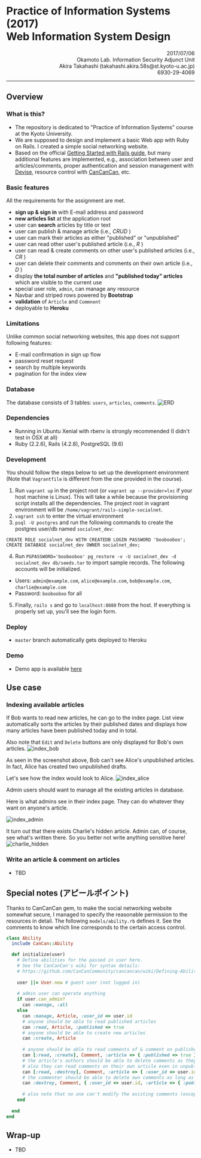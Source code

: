 # Practice of Information Systems (2017)  <br> Web Information System Design 

<p style="text-align: right;">
2017/07/06
<br>
Okamoto Lab. Information Security Adjunct Unit
<br>
Akira Takahashi (takahashi.akira.58s@st.kyoto-u.ac.jp)
<br>
6930-29-4069
</p>

----
## Overview
### What is this?
- The repository is dedicated to "Practice of Information Systems" course at the Kyoto University.
- We are supposed to design and implement a basic Web app with Ruby on Rails. I created a simple social networking website.
- Based on the official [Getting Started with Rails guide](http://edgeguides.rubyonrails.org/getting_started.html), but many additional features are implemented, e.g., association between user and articles/comments, proper authentication and session management with [Devise](https://github.com/plataformatec/devise), resource control with [CanCanCan](https://github.com/CanCanCommunity/cancancan), etc.

### Basic features
All the requirements for the assignment are met.

- **sign up & sign in** with E-mail address and password
- **new articles list** at the application root
- user can **search** articles by title or text
- user can publish & manage article (i.e., _CRUD_ )
- user can mark their articles as either "published" or "unpublished"
- user can read other user's published article (i.e., _R_ )
- user can read & create comments on other user's published articles (i.e., _CR_ )
- user can delete their comments and comments on their own article (i.e., _D_ )
- display **the total number of articles** and **"published today" articles** which are visible to the current use
- special user role, `admin`, can manage any resource
- Navbar and striped rows powered by **Bootstrap**
- **validation** of `Article` and `Commnent`
- deployable to **Heroku**

### Limitations
Unlike common social networking websites, this app does not support following features:
- E-mail confirmation in sign up flow
- password reset request
- search by multiple keywords
- pagination for the index view

### Database
The database consists of 3 tables: `users`, `articles`, `comments`. 
![ERD](doc/erd.png)

### Dependencies
- Running in Ubuntu Xenial with rbenv is strongly recommended (I didn't test in OSX at all)
- Ruby (2.2.6), Rails (4.2.8), PostgreSQL (9.6)

### Development
You should follow the steps below to set up the development environment (Note that `Vagrantfile` is different from the one provided in the course).

1. Run `vagrant up` in the project root (or `vagrant up --provider=lxc` if your host machine is Linux). This will take a while because the provisioning script installs all the dependencies. The project root in vagrant environment will be `/home/vagrant/rails-simple-socialnet`.
2. `vagrant ssh` to enter the virtual environment
3. `psql -U postgres` and run the following commands to create the postgres user/db named `socialnet_dev`:
```
CREATE ROLE socialnet_dev WITH CREATEDB LOGIN PASSWORD 'boobooboo';
CREATE DATABASE socialnet_dev OWNER socialnet_dev;
```
4. Run `PGPASSWORD='boobooboo' pg_restore -v -U socialnet_dev -d socialnet_dev db/seeds.tar` to import sample records. The following accounts will be initialized.
  - Users: `admin@example.com`, `alice@example.com`, `bob@example.com`, `charlie@example.com`
  - Password: `boobooboo` for all
  
5. Finally, `rails s` and go to `localhost:8080` from the host. If everything is properly set up, you'll see the login form.

### Deploy
- `master` branch automatically gets deployed to Heroku 

### Demo
- Demo app is available [here](https://shrouded-stream-48188.herokuapp.com)


## Use case
### Indexing available articles
If Bob wants to read new articles, he can go to the index page. 
List view automatically sorts the articles by their published dates and displays how many articles have been published today and in total.

Also note that `Edit` and `Delete` buttons are only displayed for Bob's own articles.
![index_bob](doc/index_bob.png)

As seen in the screenshot above, Bob can't see Alice's unpublished articles. In fact, Alice has created two unpublished drafts. 

Let's see how the index would look to Alice. 
![index_alice](doc/index_alice.png)

Admin users should want to manage all the existing articles in database.

Here is what admins see in their index page. They can do whatever they want on anyone's article.

![index_admin](doc/index_admin.png)

It turn out that there exists Charlie's hidden article. Admin can, of course, see what's written there.
So you better not write anything sensitive here!
![charlie_hidden](doc/charlie_hidden.png)


### Write an article & comment on articles
- TBD


## Special notes (アピールポイント)
Thanks to CanCanCan gem, to make the social networking website somewhat secure, 
I managed to specify the reasonable permission to the resources in detail. 
The following `models/ability.rb` defines it. 
See the comments to know which line corresponds to the certain access control.
```ruby
class Ability
  include CanCan::Ability

  def initialize(user)
    # Define abilities for the passed in user here.
    # See the CanCanCan's wiki for syntax details:
    # https://github.com/CanCanCommunity/cancancan/wiki/Defining-Abilities
    
    user ||= User.new # guest user (not logged in)
    
    # admin user can operate anything
    if user.can_admin?
      can :manage, :all
    else
      can :manage, Article, :user_id => user.id
      # anyone should be able to read published articles
      can :read, Article, :published => true
      # anyone should be able to create new articles
      can :create, Article
      
      # anyone should be able to read comments of & comment on published articles
      can [:read, :create], Comment, :article => { :published => true }
      # the article's authors should be able to delete comments as they wish
      # also they can read comments on their own article even in unpublished state
      can [:read, :destroy], Comment, :article => { :user_id => user.id }
      # the commenter should be able to delete own comments as long as the article is published
      can :destroy, Comment, { :user_id => user.id, :article => { :published => true } }
      
      # also note that no one can't modify the existing comments (except admin)
    end
    
  end
end
```

## Wrap-up
- TBD
